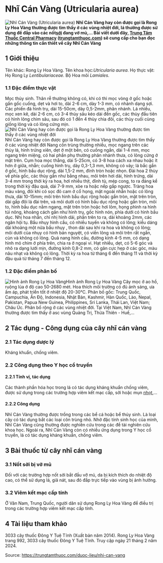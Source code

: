 # Nhĩ Cán Vàng (Utricularia aurea)

![Nhĩ Cán Vàng \(Utricularia aurea\)](https://trungtamthuoc.com/images/others/rong-ly-hoa-vang-5075.jpg)
**Nhĩ Cán Vàng hay còn được gọi là Rong Ly Hoa Vàng thường được tìm thấy ở các vùng nhiệt đới, lá thường được sử dụng để đắp vào các nốt[sởi](https://trungtamthuoc.com/bai-viet/benh-soi "sởi") đang vỡ mủ,... Bài viết dưới đây, [Trung Tâm Thuốc Central Pharmacy](https://trungtamthuoc.com/ "Trung Tâm Thuốc Central Pharmacy") ([trungtamthuoc.com](https://trungtamthuoc.com/ "trungtamthuoc.com")) sẽ cung cấp cho bạn đọc những thông tin cần thiết về cây Nhĩ Cán Vàng**
##  1 Giới thiệu
Tên khác: Rong Ly Hoa Vàng.
Tên khoa học:_Utricularia aurea_.
Họ thực vật: Họ Rong Ly _Lentibulariaceae._
Bộ Hoa môi  _Lamiales_.
### 1.1 Đặc điểm thực vật
Mọc thủy sinh.
Thân rễ thường không có, khi có thì mọc vòng ở gốc hoặc gần gốc cuống, dẹt và hơi to, dài 2-6 cm, dày 1-3 mm, có nhánh dạng sợi.
Các phiến đá hình trụ, dài 15-50cm, dày 0,5-2mm, phân nhánh.
Lá nhiều, mọc xen kẽ, dài 2-6 cm, có 3-4 thùy sâu kéo dài đến gốc, các thùy đầu tiên có hình lông chim sâu, sau đó có 1 đến 4 thùy chia đôi, các thùy cuối cùng giống lông và có lông cứng mịn.
![Nhĩ Cán Vàng hay còn được gọi là Rong Ly Hoa Vàng thường được tìm thấy ở các vùng nhiệt đới](https://trungtamthuoc.com/images/item/rong-ly-hoa-vang-1.jpg)Nhĩ Cán Vàng hay còn được gọi là Rong Ly Hoa Vàng thường được tìm thấy ở các vùng nhiệt đới
Nang côn trùng thường nhiều, mọc ngang trên các thùy lá, hình trứng xiên, dẹt ở một bên, có cuống ngắn, dài 1-4 mm, mọc ngang trên miệng, có hai phần phụ thường phân nhánh thưa, có lông cứng ở mặt trên.
Cụm hoa mọc thẳng, dài 5-25cm, có 3-8 hoa cách xa nhau hoặc ít hơn ở giữa, nhẵn; cuống hình trụ, dày 0,3-1,3 mm, không có vảy; lá bắc gắn ở gốc, hình bầu dục rộng, dài 1,5-2 mm, đỉnh tròn hoặc nhọn.
Đài hoa 2 thùy về phía gốc, các thùy gần như bằng nhau, môi trên hơi dài, hình trứng, dài 3-4 mm trong thời kỳ ra hoa, hơi nhiều thịt, đỉnh tù, mép cong, to ra đáng kể trong thời kỳ đậu quả, dài 7-9 mm, xòe ra hoặc nếp gấp ngược.
Tràng hoa màu vàng, đôi khi có sọc đỏ cam ở cổ họng, mặt ngoài nhẵn hoặc có lông thưa, dài 10-15mm; môi trên hình bầu dục rộng hoặc gần tròn, mặt trên tròn, dài gấp đôi lá đài trên, và môi dưới có hình bầu dục rộng hoặc gần tròn, môi to, hình bầu dục nằm ngang, mặt trên tròn hoặc hơi lõm, họng phình ra hình túi nông, khoảng cách gần như hình trụ, gốc hình nón, phía dưới có hình bầu dục.
Nhị hoa nhẵn, chỉ nhị hình dải, phần trên to ra, dài khoảng 2mm, các ngăn hội tụ.
Bầu nhụy hình cầu, có nhiều tuyến và không có lông; kiểu dáng dài khoảng một nửa bầu nhụy , thon dài sau khi ra hoa và không có lông; môi dưới của nhụy có hình bán nguyệt, có viền lông và môi trên rất ngắn, cùn và không có lông.
Quả nang hình cầu, đường kính 4-5 mm, có dạng hình mỏ chim ở phía trên, chia ra ở ngoại vi.
Hạt nhiều, dẹt, có 5-6 góc và nhô ra dạng lưới mịn, đường kính 0,8-2 mm, có gân cực hẹp ở các góc, màu nâu nhạt và không có lông.
Thời kỳ ra hoa từ tháng 6 đến tháng 11 và thời kỳ đậu quả từ tháng 7 đến tháng 12.
### 1.2 Đặc điểm phân bố
![Hình ảnh Rong Ly Hoa Vàng](https://trungtamthuoc.com/images/item/rong-ly-hoa-vang-2.jpg)Hình ảnh Rong Ly Hoa Vàng
Cây mọc ở ao hồ, ruộng lúa ở độ cao 50-2680 mét. Hoa thích môi trường có đủ ánh sáng, ưa ấm áp, phát triển tốt ở nhiệt độ 20-30°C.
Phân bố gốc: Trung Quốc, Campuchia, Ấn Độ, Indonesia, Nhật Bản, Kashmir, Hàn Quốc, Lào, Nepal, Pakistan, Papua New Guinea, Philippines, Sri Lanka, Thái Lan, Việt Nam; Châu Úc.
Phân bố rộng ở các vùng nhiệt đới. Tại Việt Nam, Nhĩ Cán Vàng thường được tìm thấy ở asc vùng Quảng Trị, Thừa Thiên - Huế,...
##  2 Tác dụng - Công dụng của cây nhĩ cán vàng
### 2.1 Tác dụng dược lý
Kháng khuẩn, chống viêm.
### 2.2 Công dụng theo Y học cổ truyền
#### 2.2.1 Tính vị, tác dụng
Các thành phần hóa học trong lá có tác dụng kháng khuẩn chống viêm, được sử dụng trong các trường hợp viêm kết mạc cấp, sởi hoặc mụn [nhọt](https://trungtamthuoc.com/bai-viet/nhot "nhọt"),...
#### 2.2.2 Công dụng
Nhĩ Cán Vàng thường được trồng trong các bể cá hoặc bể thủy sinh. Là loại cây có tác dụng bắt các loại côn trùng nhỏ.
Nhờ đặc tính sinh học của mình, Nhĩ Cán Vàng cũng thường được nghiên cứu trong các đề tài nghiên cứu khoa học.
Ngoài ra, Nhĩ Cán Vàng còn có nhiều ứng dụng trong Y học cổ truyền, lá có tác dụng kháng khuẩn, chống viêm.
##  3 Bài thuốc từ cây nhĩ cán vàng
### 3.1 Nốt sởi bị vỡ mủ
Đối với các trường hợp nốt sởi bắt đầu vỡ mủ, da bị kích thích do nhiệt độ cao, có thể sử dụng lá, giã nát, sau đó đắp trực tiếp vào vùng bị ảnh hưởng.
### 3.2 Viêm kết mạc cấp tính
Ở Vân Nam, Trung Quốc, người dân sử dụng Rong Ly Hoa Vàng để điều trị trong các trường hợp viêm kết mạc cấp tính.
##  4 Tài liệu tham khảo
3033 cây thuốc Đông Y Tuệ Tĩnh (Xuất bản năm 2014). Rong Ly Hoa Vàng trang 992, 3033 cây thuốc Đông Y Tuệ Tĩnh. Truy cập ngày 21 tháng 2 năm 2024.


Source: https://trungtamthuoc.com/duoc-lieu/nhi-can-vang